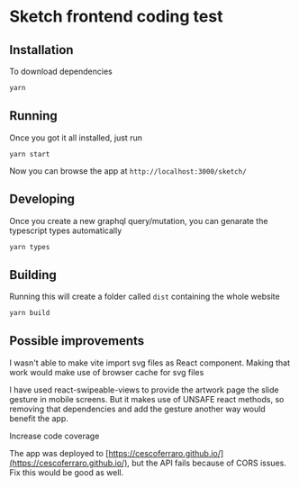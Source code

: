 # Sketch frontend coding test

## Installation

To download dependencies

```bash
yarn 
```

## Running

Once you got it all installed, just run

```
yarn start
```
Now you can browse the app at `http://localhost:3000/sketch/`

## Developing

Once you create a new graphql query/mutation, you can genarate
the typescript types automatically

```bash
yarn types
```

## Building

Running this will create a folder called `dist` containing the whole website

```bash
yarn build
```

## Possible improvements

I wasn't able to make vite import svg files as React component. 
Making that work would make use of browser cache for svg files

I have used react-swipeable-views to provide the artwork 
page the slide gesture in mobile screens.
But it makes use of UNSAFE react methods, so removing that dependencies 
and add the gesture another way would benefit the app.

Increase code coverage

The app was deployed to [https://cescoferraro.github.io/](https://cescoferraro.github.io/), 
but the API fails because of CORS issues. Fix this would be good as well.